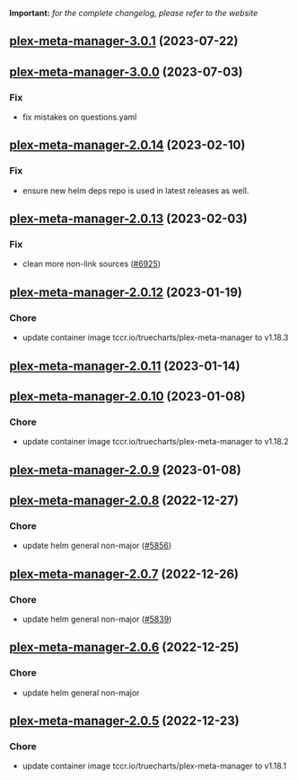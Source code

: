 **Important:**
*for the complete changelog, please refer to the website*




## [plex-meta-manager-3.0.1](https://github.com/truecharts/charts/compare/plex-meta-manager-3.0.0...plex-meta-manager-3.0.1) (2023-07-22)




## [plex-meta-manager-3.0.0](https://github.com/truecharts/charts/compare/plex-meta-manager-2.0.14...plex-meta-manager-3.0.0) (2023-07-03)

### Fix

- fix mistakes on questions.yaml
  
  


## [plex-meta-manager-2.0.14](https://github.com/truecharts/charts/compare/plex-meta-manager-2.0.13...plex-meta-manager-2.0.14) (2023-02-10)

### Fix

- ensure new helm deps repo is used in latest releases as well.
  
  


## [plex-meta-manager-2.0.13](https://github.com/truecharts/charts/compare/plex-meta-manager-2.0.12...plex-meta-manager-2.0.13) (2023-02-03)

### Fix

-  clean more non-link sources ([#6925](https://github.com/truecharts/charts/issues/6925))
  
  


## [plex-meta-manager-2.0.12](https://github.com/truecharts/charts/compare/plex-meta-manager-2.0.11...plex-meta-manager-2.0.12) (2023-01-19)

### Chore

- update container image tccr.io/truecharts/plex-meta-manager to v1.18.3
  
  


## [plex-meta-manager-2.0.11](https://github.com/truecharts/charts/compare/plex-meta-manager-2.0.10...plex-meta-manager-2.0.11) (2023-01-14)




## [plex-meta-manager-2.0.10](https://github.com/truecharts/charts/compare/plex-meta-manager-2.0.9...plex-meta-manager-2.0.10) (2023-01-08)

### Chore

- update container image tccr.io/truecharts/plex-meta-manager to v1.18.2
  
  


## [plex-meta-manager-2.0.9](https://github.com/truecharts/charts/compare/plex-meta-manager-2.0.8...plex-meta-manager-2.0.9) (2023-01-08)




## [plex-meta-manager-2.0.8](https://github.com/truecharts/charts/compare/plex-meta-manager-2.0.7...plex-meta-manager-2.0.8) (2022-12-27)

### Chore

- update helm general non-major ([#5856](https://github.com/truecharts/charts/issues/5856))
  
  


## [plex-meta-manager-2.0.7](https://github.com/truecharts/charts/compare/plex-meta-manager-2.0.6...plex-meta-manager-2.0.7) (2022-12-26)

### Chore

- update helm general non-major ([#5839](https://github.com/truecharts/charts/issues/5839))
  
  


## [plex-meta-manager-2.0.6](https://github.com/truecharts/charts/compare/plex-meta-manager-2.0.5...plex-meta-manager-2.0.6) (2022-12-25)

### Chore

- update helm general non-major
  
  


## [plex-meta-manager-2.0.5](https://github.com/truecharts/charts/compare/plex-meta-manager-2.0.4...plex-meta-manager-2.0.5) (2022-12-23)

### Chore

- update container image tccr.io/truecharts/plex-meta-manager to v1.18.1
  
